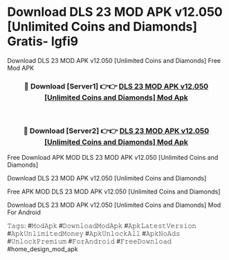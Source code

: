# Download DLS 23 MOD APK v12.050 [Unlimited Coins and Diamonds] Gratis- lgfi9
Download DLS 23 MOD APK v12.050 [Unlimited Coins and Diamonds] Free Mod APK

<div align="center">
<h3>🔴 Download [Server1] 👉👉 <a href="https://apk-comot.site?title=DLS_23_MOD_APK_v12.050_[Unlimited_Coins_and_Diamonds]">DLS 23 MOD APK v12.050 [Unlimited Coins and Diamonds] Mod Apk</a></h3><br>

<h3>🔴 Download [Server2] 👉👉 <a href="https://apk-comot.site?title=DLS_23_MOD_APK_v12.050_[Unlimited_Coins_and_Diamonds]">DLS 23 MOD APK v12.050 [Unlimited Coins and Diamonds] Mod Apk</a></h3>
</div>


Free Download APK MOD DLS 23 MOD APK v12.050 [Unlimited Coins and Diamonds]

Download DLS 23 MOD APK v12.050 [Unlimited Coins and Diamonds] 

Free APK MOD DLS 23 MOD APK v12.050 [Unlimited Coins and Diamonds] 

Download DLS 23 MOD APK v12.050 [Unlimited Coins and Diamonds] Mod For Android

𝚃𝚊𝚐𝚜: #𝙼𝚘𝚍𝙰𝚙𝚔 #𝙳𝚘𝚠𝚗𝚕𝚘𝚊𝚍𝙼𝚘𝚍𝙰𝚙𝚔 #𝙰𝚙𝚔𝙻𝚊𝚝𝚎𝚜𝚝𝚅𝚎𝚛𝚜𝚒𝚘𝚗 #𝙰𝚙𝚔𝚄𝚗𝚕𝚒𝚖𝚒𝚝𝚎𝚍𝙼𝚘𝚗𝚎𝚢 #𝙰𝚙𝚔𝚄𝚗𝚕𝚘𝚌𝚔𝙰𝚕𝚕 #𝙰𝚙𝚔𝙽𝚘𝙰𝚍𝚜 #𝚄𝚗𝚕𝚘𝚌𝚔𝙿𝚛𝚎𝚖𝚒𝚞𝚖 #𝙵𝚘𝚛𝙰𝚗𝚍𝚛𝚘𝚒𝚍 #𝙵𝚛𝚎𝚎𝙳𝚘𝚠𝚗𝚕𝚘𝚊𝚍 #home_design_mod_apk